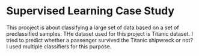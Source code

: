 # Supervised Learning Case Study
This prooject is about classifying a large set of data based on a set of preclassified samples. THe dataset used for this project is Titanic dataset. I tried to predict whether a passenger survived the Titanic shipwreck or not? I used multiple classifiers for this purpose.
